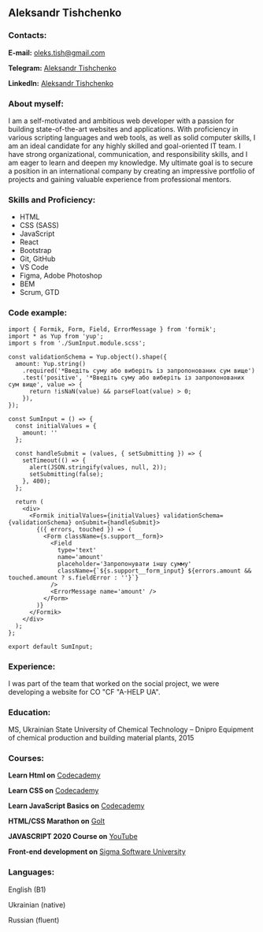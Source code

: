 ## Aleksandr Tishchenko
### __Contacts:__
__E-mail:__ oleks.tish@gmail.com

__Telegram:__ [Aleksandr Tishchenko](https://t.me/oleks_tish)

__LinkedIn:__ [Aleksandr Tishchenko](https://www.linkedin.com/in/oleksandr-tishchenko-683716187/)

### About myself:
I am a self-motivated and ambitious web developer with a passion for building state-of-the-art websites and applications. With proficiency in various scripting languages and web tools, as well as solid computer skills, I am an ideal candidate for any highly skilled and goal-oriented IT team. I have strong organizational, communication, and responsibility skills, and I am eager to learn and deepen my knowledge. My ultimate goal is to secure a position in an international company by creating an impressive portfolio of projects and gaining valuable experience from professional mentors.

### Skills and Proficiency:
- HTML
- CSS (SASS)
- JavaScript 
- React
- Bootstrap
- Git, GitHub 
- VS Code
- Figma, Adobe Photoshop
- BEM
- Scrum, GTD
### Code example:

```
import { Formik, Form, Field, ErrorMessage } from 'formik';
import * as Yup from 'yup';
import s from './SumInput.module.scss';

const validationSchema = Yup.object().shape({
  amount: Yup.string()
    .required('*Введіть суму або виберіть із запропонованих сум вище')
    .test('positive', '*Введіть суму або виберіть із запропонованих сум вище', value => {
      return !isNaN(value) && parseFloat(value) > 0;
    }),
});

const SumInput = () => {
  const initialValues = {
    amount: ''
  };

  const handleSubmit = (values, { setSubmitting }) => {
    setTimeout(() => {
      alert(JSON.stringify(values, null, 2));
      setSubmitting(false);
    }, 400);
  };

  return (
    <div>
      <Formik initialValues={initialValues} validationSchema={validationSchema} onSubmit={handleSubmit}>
        {({ errors, touched }) => (
          <Form className={s.support__form}>
            <Field
              type='text'
              name='amount'
              placeholder='Запропонувати іншу сумму'
              className={`${s.support__form_input} ${errors.amount && touched.amount ? s.fieldError : ''}`}
            />
            <ErrorMessage name='amount' />
          </Form>
        )}
      </Formik>
    </div>
  );
};

export default SumInput;
```

### Experience:
I was part of the team that worked on the social project, we were developing a website for CO "CF "A-HELP UA".
### Education:
MS, Ukrainian State University of Chemical Technology – Dnipro
Equipment of chemical production and building material plants, 2015
### Courses:
__Learn Html on__ [Codecademy](https://www.codecademy.com/learn/learn-html)

__Learn CSS on__ [Codecademy](https://www.codecademy.com/learn/learn-css/)

__Learn JavaScript Basics on__ [Codecademy](https://www.codecademy.com/learn/introduction-to-javascript)

__HTML/CSS Marathon on__ [GoIt](https://goit.ua/dlya-novichkov/) 

__JAVASCRIPT 2020 Course on__ [YouTube](https://www.youtube.com/playlist?list=PLM6XATa8CAG7DDIBjNVd78Fv5Ueo930IV) 

__Front-end development on__ [Sigma Software University](https://university.sigma.software/)
### Languages:
English (B1)

Ukrainian (native)

Russian (fluent)
